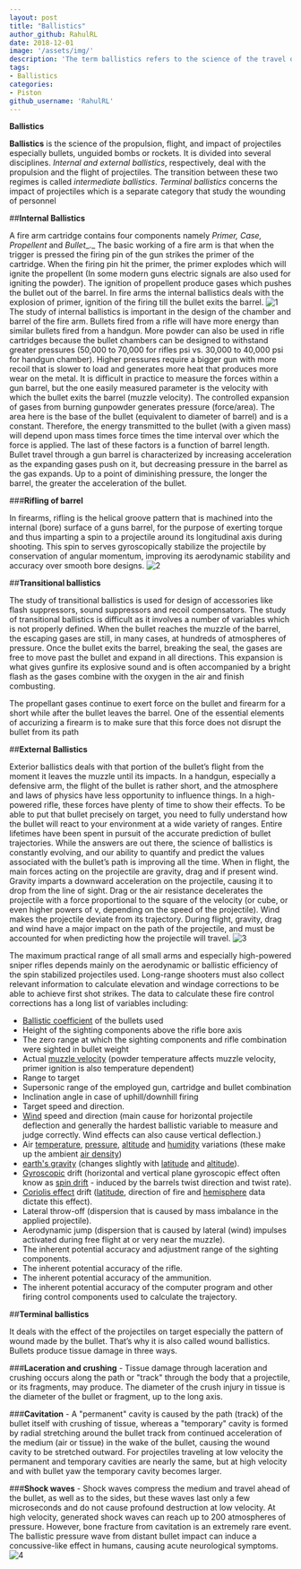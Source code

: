 ```yaml
---
layout: post
title: "Ballistics"
author_github: RahulRL
date: 2018-12-01
image: '/assets/img/'
description: 'The term ballistics refers to the science of the travel of a projectile in flight. The flight path of a bullet includes: travel down the barrel, path through the air, and path through a target.'
tags:
- Ballistics
categories:
- Piston
github_username: 'RahulRL'
---
```

﻿**Ballistics**

 **Ballistics** is the science of the propulsion, flight, and impact of projectiles especially bullets, unguided bombs or rockets. It is divided into several disciplines. _Internal and external ballistics_, respectively, deal with the propulsion and the flight of projectiles. The transition between these two regimes is called _intermediate ballistics_. _Terminal ballistics_ concerns the impact of projectiles which is a separate category that study the wounding of personnel

##**Internal Ballistics**

A fire arm cartridge contains four components namely _Primer, Case, Propellent_ and _Bullet__._ The basic working of a fire arm is that when the trigger is pressed the firing pin of the gun strikes the primer of the cartridge. When the firing pin hit the primer, the primer explodes which will ignite the propellent (In some modern guns electric signals are also used for igniting the powder). The ignition of propellent produce gases which pushes the bullet out of the barrel.  In fire arms the internal ballistics deals with the explosion of primer, ignition of the firing till the bullet exits the barrel.
![1](/blog/assets/img/ballistics/1.jpg)
The study of internal ballistics is important in the design of the chamber and barrel of the fire arm.  Bullets fired from a rifle will have more energy than similar bullets fired from a handgun. More powder can also be used in rifle cartridges because the bullet chambers can be designed to withstand greater pressures (50,000 to 70,000 for rifles psi vs. 30,000 to 40,000 psi for handgun chamber). Higher pressures require a bigger gun with more recoil that is slower to load and generates more heat that produces more wear on the metal. It is difficult in practice to measure the forces within a gun barrel, but the one easily measured parameter is the velocity with which the bullet exits the barrel (muzzle velocity). The controlled expansion of gases from burning gunpowder generates pressure (force/area). The area here is the base of the bullet (equivalent to diameter of barrel) and is a constant. Therefore, the energy transmitted to the bullet (with a given mass) will depend upon mass times force times the time interval over which the force is applied. The last of these factors is a function of barrel length. Bullet travel through a gun barrel is characterized by increasing acceleration as the expanding gases push on it, but decreasing pressure in the barrel as the gas expands. Up to a point of diminishing pressure, the longer the barrel, the greater the acceleration of the bullet.


###**Rifling of barrel**

In firearms, rifling is the helical groove pattern that is machined into the internal (bore) surface of a guns barrel, for the purpose of exerting torque and thus imparting a spin to a projectile around its longitudinal axis during shooting. This spin to serves gyroscopically stabilize the projectile by conservation of angular momentum, improving its  aerodynamic stability and accuracy over smooth bore designs.
![2](/blog/assets/img/ballistics/2.jpg)


##**Transitional ballistics**

The study of transitional ballistics is used for design of accessories like flash suppressors, sound suppressors and recoil compensators. The study of transitional ballistics is difficult as it involves a number of variables which is not properly defined. When the bullet reaches the muzzle of the barrel, the escaping gases are still, in many cases, at hundreds of atmospheres of pressure. Once the bullet exits the barrel, breaking the seal, the gases are free to move past the bullet and expand in all directions. This expansion is what gives gunfire its explosive sound and is often accompanied by a bright flash as the gases combine with the oxygen in the air and finish combusting.

The propellant gases continue to exert force on the bullet and firearm for a short while after the bullet leaves the barrel. One of the essential elements of accurizing a firearm is to make sure that this force does not disrupt the bullet from its path

##**External Ballistics**

Exterior ballistics deals with that portion of the bullet’s flight from the moment it leaves the muzzle until its impacts. In a handgun, especially a defensive arm, the flight of the bullet is rather short, and the atmosphere and laws of physics have less opportunity to influence things. In a high-powered rifle, these forces have plenty of time to show their effects. To be able to put that bullet precisely on target, you need to fully understand how the bullet will react to your environment at a wide variety of ranges. Entire lifetimes have been spent in pursuit of the accurate prediction of bullet trajectories. While the answers are out there, the science of ballistics is constantly evolving, and our ability to quantify and predict the values associated with the bullet’s path is improving all the time. When in flight, the main forces acting on the projectile are gravity, drag and if present wind. Gravity imparts a downward acceleration on the projectile, causing it to drop from the line of sight. Drag or the air resistance decelerates the projectile with a force proportional to the square of the velocity (or cube, or even higher powers of v, depending on the speed of the projectile). Wind makes the projectile deviate from its trajectory. During flight, gravity, drag and wind have a major impact on the path of the projectile, and must be accounted for when predicting how the projectile will travel.
![3](/blog/assets/img/ballistics/3.png)

The maximum practical range of all small arms and especially high-powered sniper rifles depends mainly on the aerodynamic or ballistic efficiency of the spin stabilized projectiles used. Long-range shooters must also collect relevant information to calculate elevation and windage corrections to be able to achieve first shot strikes. The data to calculate these fire control corrections has a long list of variables including:

- [Ballistic coefficient](http://en.wikipedia.org/wiki/Ballistic_coefficient) of the bullets used
- Height of the sighting components above the rifle bore axis
- The zero range at which the sighting components and rifle combination were sighted in bullet weight
- Actual [muzzle velocity](http://en.wikipedia.org/wiki/Muzzle_velocity) (powder temperature affects muzzle velocity, primer ignition is also temperature dependent)
- Range to target
- Supersonic range of the employed gun, cartridge and bullet combination
- Inclination angle in case of uphill/downhill firing
- Target speed and direction.
- [Wind](http://en.wikipedia.org/wiki/Wind) speed and direction (main cause for horizontal projectile deflection and generally the hardest ballistic variable to measure and judge correctly. Wind effects can also cause vertical deflection.)
- Air [temperature](http://en.wikipedia.org/wiki/Temperature), [pressure](http://en.wikipedia.org/wiki/Pressure), [altitude](http://en.wikipedia.org/wiki/Altitude) and [humidity](http://en.wikipedia.org/wiki/Humidity) variations (these make up the ambient [air density](http://en.wikipedia.org/wiki/Air_density))
- [earth&#39;s gravity](http://en.wikipedia.org/wiki/Earth%27s_gravity) (changes slightly with [latitude](http://en.wikipedia.org/wiki/Latitude) and [altitude](http://en.wikipedia.org/wiki/Altitude)).
- [Gyroscopic](http://en.wikipedia.org/wiki/Gyroscopic) drift (horizontal and vertical plane gyroscopic effect often know as [spin drift](http://en.wikipedia.org/wiki/Magnus_effect) - induced by the barrels twist direction and twist rate).
- [Coriolis effect](http://en.wikipedia.org/wiki/Coriolis_effect) drift ([latitude](http://en.wikipedia.org/wiki/Latitude), direction of fire and [hemisphere](http://en.wikipedia.org/wiki/Hemisphere) data dictate this effect).
- Lateral throw-off (dispersion that is caused by mass imbalance in the applied projectile).
- Aerodynamic jump (dispersion that is caused by lateral (wind) impulses activated during free flight at or very near the muzzle).
- The inherent potential accuracy and adjustment range of the sighting components.
- The inherent potential accuracy of the rifle.
- The inherent potential accuracy of the ammunition.
- The inherent potential accuracy of the computer program and other firing control components used to calculate the trajectory.



##**Terminal ballistics**

It deals with the effect of the projectiles on target especially the pattern of wound made by the bullet. That’s why it is also called wound ballistics. Bullets produce tissue damage in three ways.

###**Laceration and crushing** - Tissue damage through laceration and crushing occurs along the path or "track" through the body that a projectile, or its fragments, may produce. The diameter of the crush injury in tissue is the diameter of the bullet or fragment, up to the long axis.

###**Cavitation** - A "permanent" cavity is caused by the path (track) of the bullet itself with crushing of tissue, whereas a "temporary" cavity is formed by radial stretching around the bullet track from continued acceleration of the medium (air or tissue) in the wake of the bullet, causing the wound cavity to be stretched outward. For projectiles traveling at low velocity the permanent and temporary cavities are nearly the same, but at high velocity and with bullet yaw the temporary cavity becomes larger.

###**Shock waves** - Shock waves compress the medium and travel ahead of the bullet, as well as to the sides, but these waves last only a few microseconds and do not cause profound destruction at low velocity. At high velocity, generated shock waves can reach up to 200 atmospheres of pressure. However, bone fracture from cavitation is an extremely rare event.  The ballistic pressure wave from distant bullet impact can induce a concussive-like effect in humans, causing acute neurological symptoms.
![4](/blog/assets/img/ballistics/4.JPG)

